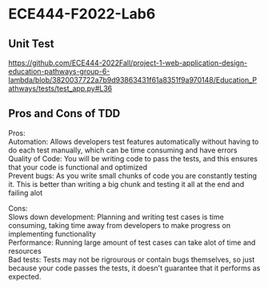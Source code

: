 # ECE444-F2022-Lab6

## Unit Test
https://github.com/ECE444-2022Fall/project-1-web-application-design-education-pathways-group-6-lambda/blob/3820037722a7b9d93863431f61a8351f9a970148/Education_Pathways/tests/test_app.py#L36

## Pros and Cons of TDD

Pros: <br>
Automation: Allows developers test features automatically without having to do each test manually, which can be time consuming and have errors <br>
Quality of Code: You will be writing code to pass the tests, and this ensures that your code is functional and optimized <br>
Prevent bugs: As you write small chunks of code you are constantly testing it. This is better than writing a big chunk and testing it all at the end and failing alot <br>

Cons:<br>
Slows down development: Planning and writing test cases is time consuming, taking time away from developers to make progress on implementing functionality<br>
Performance: Running large amount of test cases can take alot of time and resources<br>
Bad tests: Tests may not be rigrourous or contain bugs themselves, so just because your code passes the tests, it doesn't guarantee that it performs as expected. <br>
